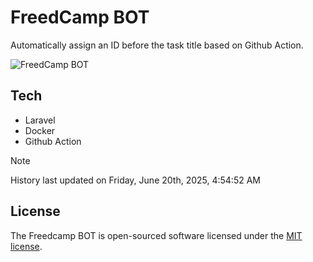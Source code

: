# FreedCamp BOT

Automatically assign an ID before the task title based on Github Action.

![FreedCamp BOT](https://repository-images.githubusercontent.com/737932867/7d34798b-2680-471c-b089-a78a718d3d6a)

## Tech

- Laravel
- Docker
- Github Action

> [!NOTE]  
> History last updated on Friday, June 20th, 2025, 4:54:52 AM

## License

The Freedcamp BOT is open-sourced software licensed under the [MIT license](https://opensource.org/licenses/MIT).
